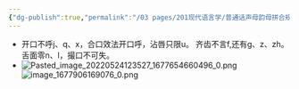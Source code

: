 ```yaml
---
{"dg-publish":true,"permalink":"/03 pages/201现代语言学/普通话声母韵母拼合规律/","tags":["语言学"],"created":"2024-11-30T20:55:54.612+08:00","updated":"2025-03-02T15:31:46.356+08:00"}
---
```


- 开口不呼j、q、x，合口效法开口呼，沾唇只限u。
  齐齿不言f,还有g、z、zh。
  舌面零n、l，撮口不可失。
- ![Pasted_image_20220524123527_1677654660496_0.png](/img/user/09%20settings/Z%20attachment/Pasted_image_20220524123527_1677654660496_0.png)
![image_1677906169076_0.png](/img/user/09%20settings/Z%20attachment/image_1677906169076_0.png)